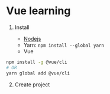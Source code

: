 # Vue learning

1. Install

    - [Nodejs](https://nodejs.org/dist/v16.15.0/node-v16.15.0-x64.msi)
    - Yarn: `npm install --global yarn`
    - Vue
```bash 
npm install -g @vue/cli
# OR
yarn global add @vue/cli
```
2. Create project